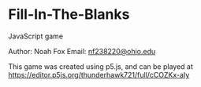 # Fill-In-The-Blanks
JavaScript game

Author: Noah Fox
Email: nf238220@ohio.edu

This game was created using p5.js, and can be played at https://editor.p5js.org/thunderhawk721/full/cCOZKx-aIy
